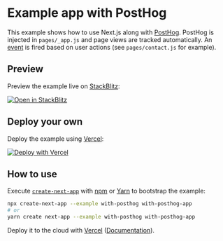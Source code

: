 # Example app with PostHog

This example shows how to use Next.js along with [PostHog](https://posthog.com/). PostHog is injected in `pages/_app.js` and page views are tracked automatically. An [event](https://posthog.com/docs/user-guides/events) is fired based on user actions (see `pages/contact.js` for example).

## Preview

Preview the example live on [StackBlitz](http://stackblitz.com/):

[![Open in StackBlitz](https://developer.stackblitz.com/img/open_in_stackblitz.svg)](https://stackblitz.com/github/vercel/next.js/tree/canary/examples/with-posthog)

## Deploy your own

Deploy the example using [Vercel](https://vercel.com?utm_source=github&utm_medium=readme&utm_campaign=next-example):

[![Deploy with Vercel](https://vercel.com/button)](https://vercel.com/new/git/external?repository-url=https://github.com/vercel/next.js/tree/canary/examples/with-posthog&project-name=with-posthog&repository-name=with-posthog)

## How to use

Execute [`create-next-app`](https://github.com/vercel/next.js/tree/canary/packages/create-next-app) with [npm](https://docs.npmjs.com/cli/init) or [Yarn](https://yarnpkg.com/lang/en/docs/cli/create/) to bootstrap the example:

```bash
npx create-next-app --example with-posthog with-posthog-app
# or
yarn create next-app --example with-posthog with-posthog-app
```

Deploy it to the cloud with [Vercel](https://vercel.com/new?utm_source=github&utm_medium=readme&utm_campaign=next-example) ([Documentation](https://nextjs.org/docs/deployment)).

